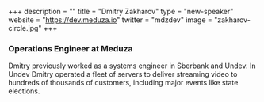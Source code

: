 +++
description = ""
title = "Dmitry Zakharov"
type = "new-speaker"
website = "https://dev.meduza.io"
twitter = "mdzdev"
image = "zakharov-circle.jpg"
+++
<h3>Operations Engineer at Meduza</h3>

<p>Dmitry previously worked as a systems engineer in Sberbank and Undev. In Undev Dmitry operated a fleet of servers to deliver streaming video to hundreds of thousands of customers, including major events like state elections.</p>